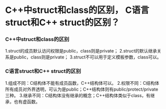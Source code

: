 # C++中struct和class的区别，  C语言struct和C++ struct的区别？

### C++中struct和class的区别


  1.struct的成员默认访问权限是public，class则是private；
  2.struct的默认继承关系是public，class则是private；
  3.struct不可以用于定义模板参数，class可以。

### C语言struct和C++ struct的区别

  1.组成不同：C结构体不能有成员函数，C++结构体可以。
  2.权限不同：C结构体所有成员对外界透明，可认为是public；C++结构体则有public/protect/private三种。
  3.继承不同：C结构体没有继承的概念；C++结构体类似于class，有继承，也有虚函数。
